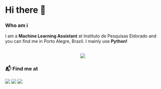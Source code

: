 # Hi there 👋

### Who am i
I am a <b>Machine Learning Assistant</b> at Instituto de Pesquisas Eldorado and you can find me in Porto Alegre, Brazil. I mainly use <b>Python!</b>

<p align="center">
  </br>
  <a href="https://github.com/anuraghazra/github-readme-stats">
    <img src="https://github-readme-stats.vercel.app/api/top-langs/?username=algocompretto&layout=compact"/>
  </a>
</p>


### 📬 Find me at 
[<img src ="https://img.shields.io/badge/Website-073551?style=for-the-badge&logo=curl&logoColor=white" />](https://algocompretto.github.io)
[<img src ="https://img.shields.io/badge/Gmail-D14836?style=for-the-badge&logo=gmail&logoColor=white" />](mailto:scholzegustavo@gmail.com)
[<img src ="https://img.shields.io/badge/LinkedIn-0077B5?style=for-the-badge&logo=linkedin&logoColor=white" />](https://www.linkedin.com/in/gstvscholze)
